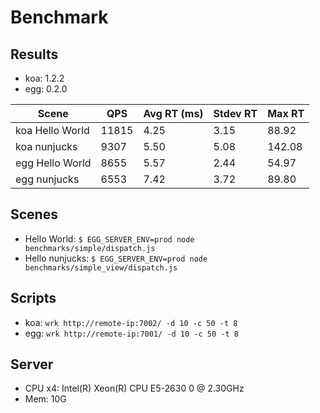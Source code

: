 # Benchmark

## Results

- koa: 1.2.2
- egg: 0.2.0

Scene | QPS | Avg RT (ms) | Stdev RT | Max RT
---   | --- | ---         | ---      | ---
koa Hello World | 11815 | 4.25 | 3.15 | 88.92
koa nunjucks | 9307 | 5.50 | 5.08 | 142.08
egg Hello World | 8655 | 5.57 | 2.44 | 54.97
egg nunjucks | 6553 | 7.42 | 3.72 | 89.80

## Scenes

- Hello World: `$ EGG_SERVER_ENV=prod node benchmarks/simple/dispatch.js`
- Hello nunjucks: `$ EGG_SERVER_ENV=prod node benchmarks/simple_view/dispatch.js`

## Scripts

- koa: `wrk http://remote-ip:7002/ -d 10 -c 50 -t 8`
- egg: `wrk http://remote-ip:7001/ -d 10 -c 50 -t 8`

## Server

- CPU x4: Intel(R) Xeon(R) CPU E5-2630 0 @ 2.30GHz
- Mem: 10G

